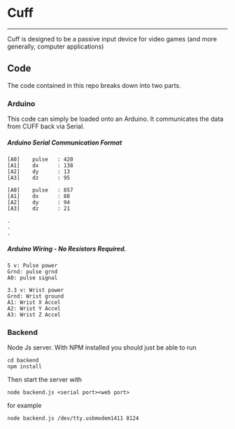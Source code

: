 # Cuff
---

Cuff is designed to be a passive input device for video games (and more generally, computer applications)

## Code

The code contained in this repo breaks down into two parts.

### Arduino

This code can simply be loaded onto an Arduino. It communicates the data from CUFF back via Serial. 

##### Arduino Serial Communication Format

    [A0]    pulse   : 420
    [A1]    dx      : 138
    [A2]    dy      : 13
    [A3]    dz      : 95
    
    [A0]    pulse   : 857
    [A1]    dx      : 88
    [A2]    dy      : 94
    [A3]    dz      : 21
    
    .
    .
    .

##### Arduino Wiring - No Resistors Required.

    5 v: Pulse power
    Grnd: pulse grnd
    A0: pulse signal
    
    3.3 v: Wrist power
    Grnd: Wrist ground
    A1: Wrist X Accel
    A2: Wrist Y Accel
    A3: Wrist Z Accel
    
### Backend

Node Js server. With NPM installed you should just be able to run

    cd backend
    npm install
    
Then start the server with

    node backend.js <serial port><web port>
    
for example
    
    node backend.js /dev/tty.usbmodem1411 8124
    
   
